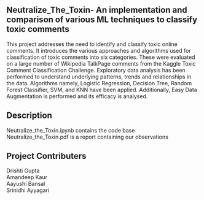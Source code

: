 ## Neutralize_The_Toxin- An implementation and comparison of various ML techniques to classify toxic comments
This project addresses the need to identify and classify toxic online comments. It introduces the various approaches and algorithms used for classification of toxic comments into six categories. These were evaluated on a large number of Wikipedia TalkPage comments from the Kaggle Toxic Comment Classification Challenge. Exploratory data analysis has been performed to understand underlying patterns, trends and relationships in the data. Algorithms namely, Logistic Regression, Decision Tree, Random Forest Classifier, SVM, and KNN have been applied. Additionally, Easy Data Augmentation is performed and its efficacy is analysed.

## Description
Neutralize_the_Toxin.ipynb contains the code base <br>
Neutralize_the_Toxin.pdf is a report containing our observations

## Project Contributers
Drishti Gupta<br>
Amandeep Kaur<br>
Aayushi Bansal<br>
Srinidhi Ayyagari

